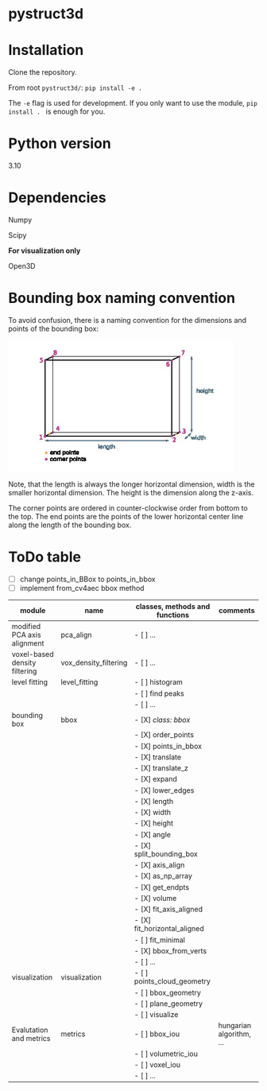 # pystruct3d

# Installation

Clone the repository. 

From root `pystruct3d/`:
`pip install -e .`

The `-e` flag is used for development. If you only want to use the module, `pip install . ` is enough for you. 

# Python version

3.10

# Dependencies

Numpy

Scipy

**For visualization only**

Open3D

# Bounding box naming convention

To avoid confusion, there is a naming convention for the dimensions and points of the bounding box: 

![Bounding box naming](pystruct3d/bbox/figures/bounding_box.jpg)

Note, that the length is always the longer horizontal dimension, width is the smaller horizontal dimension. The height is the dimension along the z-axis. 

The corner points are ordered in counter-clockwise order from bottom to the top. The end points are the points of the lower horizontal center line along the length of the bounding box. 

# ToDo table

- [ ] change points_in_BBox to points_in_bbox
- [ ] implement from_cv4aec bbox method

| **module**                            | **name**              | **classes, methods and functions**     | **comments**              |
|---------------------------------------|-----------------------|----------------------------------------|---------------------------|
| modified PCA axis alignment           | pca_align             | - [ ] ...                              |                           |
| voxel-based density filtering         | vox_density_filtering | - [ ] ...                              |                           |
| level fitting                         | level_fitting         | - [ ] histogram                        |                           |
|                                       |                       | - [ ] find peaks                       |                           |
|                                       |                       | - [ ] ...                              |                           |
| bounding box                          | bbox                  | - [X] *class: bbox*                    |                           |
|                                       |                       | - [X] order_points                     |                           |
|                                       |                       | - [X] points_in_bbox                   |                           |
|                                       |                       | - [X] translate                        |                           |
|                                       |                       | - [X] translate_z                      |                           |
|                                       |                       | - [X] expand                           |                           |
|                                       |                       | - [X] lower_edges                      |                           |
|                                       |                       | - [X] length                           |                           |
|                                       |                       | - [X] width                            |                           |
|                                       |                       | - [X] height                           |                           |
|                                       |                       | - [X] angle                            |                           |
|                                       |                       | - [X] split_bounding_box               |                           |
|                                       |                       | - [X] axis_align                       |                           |
|                                       |                       | - [X] as_np_array                      |                           |
|                                       |                       | - [X] get_endpts                       |                           |
|                                       |                       | - [X] volume                           |                           |
|                                       |                       | - [X] fit_axis_aligned                 |                           |
|                                       |                       | - [X] fit_horizontal_aligned           |                           |
|                                       |                       | - [ ] fit_minimal                      |                           |
|                                       |                       | - [X] bbox_from_verts                  |                           |
|                                       |                       | - [ ] ...                              |                           |
| visualization                         | visualization         | - [ ] points_cloud_geometry            |                           |
|                                       |                       | - [ ] bbox_geometry                    |                           |
|                                       |                       | - [ ] plane_geometry                   |                           |
|                                       |                       | - [ ] visualize                        |                           |
| Evalutation and metrics               | metrics               | - [ ] bbox_iou                         | hungarian algorithm, ...  |
|                                       |                       | - [ ] volumetric_iou                   |                           |
|                                       |                       | - [ ] voxel_iou                        |                           |
|                                       |                       | - [ ] ...                              |                           |